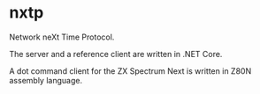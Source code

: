 # nxtp
Network neXt Time Protocol.

The server and a reference client are written in .NET Core.

A dot command client for the ZX Spectrum Next is written in Z80N assembly language.